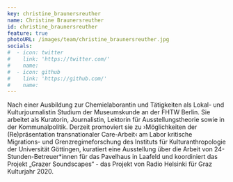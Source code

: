 ```yaml
---
key: christine_braunersreuther
name: Christine Braunersreuther
id: christine_braunersreuther
feature: true
photoURL: /images/team/christine_braunersreuther.jpg
socials:
#  - icon: twitter
#    link: 'https://twitter.com/'
#    name: 
#  - icon: github
#    link: 'https://github.com/'
#    name: 
---
```

Nach einer Ausbildung zur Chemielaborantin und Tätigkeiten als Lokal- und Kulturjournalistin Studium der Museumskunde an der FHTW Berlin. Sie arbeitet als Kuratorin, Journalistin, Lektorin für Ausstellungstheorie sowie in der Kommunalpolitik. Derzeit promoviert sie zu ›Möglichkeiten der (Re)präsentation transnationaler Care-Arbeit‹ am Labor kritische Migrations- und Grenzregimeforschung des Instituts für Kulturanthropologie der Universität Göttingen, kuratiert eine Ausstellung über die Arbeit von 24-Stunden-Betreuer*innen für das Pavelhaus in Laafeld und koordiniert das Projekt „Grazer Soundscapes“ - das Projekt von Radio Helsinki für Graz Kulturjahr 2020.
